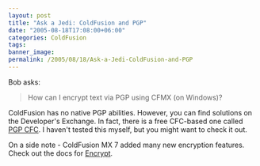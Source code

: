 ```yaml
---
layout: post
title: "Ask a Jedi: ColdFusion and PGP"
date: "2005-08-18T17:08:00+06:00"
categories: ColdFusion 
tags: 
banner_image: 
permalink: /2005/08/18/Ask-a-Jedi-ColdFusion-and-PGP
---
```


Bob asks:

<blockquote>
How can I encrypt text via PGP using CFMX (on Windows)?
</blockquote>

ColdFusion has no native PGP abilities. However, you can find solutions on the Developer's Exchange. In fact, there is a free CFC-based one called <a href="http://www.macromedia.com/cfusion/exchange/index.cfm?view=sn131&extID=1010167">PGP CFC</a>. I haven't tested this myself, but you might want to check it out.

On a side note - ColdFusion MX 7 added many new encryption features. Check out the docs for <a href="http://livedocs.macromedia.com/coldfusion/7/htmldocs/00000457.htm">Encrypt</a>.